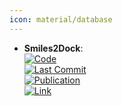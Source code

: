 ```yaml
---
icon: material/database
---
```


- **Smiles2Dock**:   
	[![Code](https://img.shields.io/github/stars/rivas-lab/Smiles2Dock?style=for-the-badge&logo=github)](https://github.com/rivas-lab/Smiles2Dock)  
	[![Last Commit](https://img.shields.io/github/last-commit/rivas-lab/Smiles2Dock?style=for-the-badge&logo=github)](https://github.com/rivas-lab/Smiles2Dock)  
	[![Publication](https://img.shields.io/badge/Publication-Citations:0-blue?style=for-the-badge&logo=bookstack)](https://doi.org/10.48550/arXiv.2406.05738)  
	[![Link](https://img.shields.io/badge/Link-online-brightgreen?style=for-the-badge&logo=cachet&logoColor=65FF8F)](https://huggingface.co/datasets/tlemenestrel/Smiles2Dock)  
